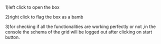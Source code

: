 1)left click to open the box

2)right click to flag the box as a bamb

3)for checking if all the functionalities are working perfectly or not ,in the console the schema of the grid will be logged out after clicking on start button.

